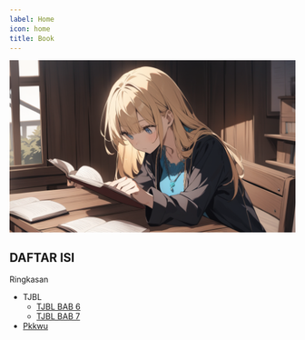 ```yaml
---
label: Home
icon: home
title: Book
---
```


![](/static/home.png)

## DAFTAR ISI
Ringkasan
  - TJBL
    - [TJBL BAB 6](/Ringkasan/tjbl/Ringkasan-tjbl-bab6.md)
    - [TJBL BAB 7](/Ringkasan/tjbl/Ringkasan-tjbl-bab7.md)
  - [Pkkwu](/Ringkasan/pkkwu/pkkwu.md)